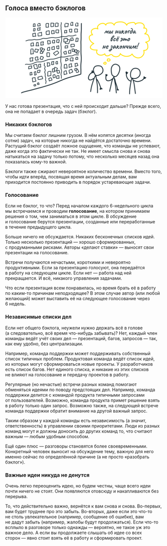 ## <a name="h21"></a> Голоса вместо бэклогов

![Мы никогда всё это не закончим.](../images/png/2.1-1.png)

У нас готова презентация, что с ней происходит дальше? Прежде всего, она не попадает в очередь задач (бэклог).

### Никаких бэклогов

Мы считаем бэклог лишним грузом. В нём копятся десятки (иногда сотни) задач, на которые никогда не найдётся достаточно времени. Растущий бэклог создаёт ложное ощущение, что команды не успевают, даже когда это фактически не так. Не имеет смысла снова и снова натыкаться на задачу только потому, что несколько месяцев назад она показалась кому-то важной.

Бэклоги также сжирают невероятное количество времени. Вместо того, чтобы идти вперёд, посвящая время актуальным делам, вам приходится постоянно приводить в порядок устаревающие задачи.

### Голосование

Если не бэклог, то что? Перед началом каждого 6-недельного цикла мы встречаемся и проводим **голосование**, на котором принимаем решения о том, чем заниматься в этом цикле. В обсуждение и голосование берутся презентации, созданные или переработанные в течение предыдущего цикла.

Больше ничего не обсуждается. Никаких бесконечных списков идей. Только несколько презентаций — хорошо сформированных, с продуманными рисками. Авторы «делают ставки» — выносят свои презентации на голосование.

Встречи получаются нечастыми, короткими и невероятно продуктивными. Если за презентацию голосуют, она передаётся в работу на следующем цикле. Если нет — работа над ней прекращается. И всё, никакого управления задачами.

Что если презентация всем понравилась, но время брать её в работу по каким-то причинам неподходящее? В этом случае автор (или любой желающий) может выставить её на следующее голосование через 6 недель.

### Независимые списки дел

Если нет общего бэклога, неужели нужно держать всё в голове (а следовательно, всё время что-нибудь забывать)? Нет, каждый член команды ведёт учёт своих дел — презентаций, багов, запросов — так, как ему удобно, без централизации.

Например, команда поддержки может поддерживать собственный список типичных проблем. Продуктовая команда ведёт список идей, из которых могут сформироваться новые проекты. У разработчиков есть список багов. Нет единого списка, и никакие из этих списков не влияют на голосование и передачу проектов в работу.

Регулярные (но нечастые) встречи разных команд помогают обменяться идеями по поводу предстоящих дел. Например, команда поддержки делится с командой продукта типичными запросами от пользователей. Возможно, команда продукта примет решение взять в работу только один запрос. Возможно также, на следующей встрече команда поддержки обратит внимание на другой важный запрос. 

Таким образом у каждой команды есть независимость (а значит, ответственность) в управлении своими приоритетами. Люди из разных команд могут и должны доносить до других команд то, что считают важным — любым удобным способом.

Ещё один плюс — разговоры становятся более своевременными. Конкретный человек выносит на обсуждение тему, важную для него именно сейчас по определённой причине (а не просто «разобрать бэклог»). 

### Важные идеи никуда не денутся

Очень легко переоценить идею, но будем честны, чаще всего идеи почти ничего не стоят. Они появляются отовсюду и накапливаются без перерыва.

То, что действительно важно, вернётся к вам снова и снова. Во-первых, вам будет труднее про это забыть. Во-вторых, даже если это что-то не столь увлекательное (например, сообщение об ошибке), вам не дадут забыть (например, жалобы будут продолжаться). Если что-то всплыло в разговоре только однажды — вероятно, не такое уж это важное дело. А если вы продолжаете слышать об идее со всех сторон — явно стоит взять её в работу и сформировать проект.